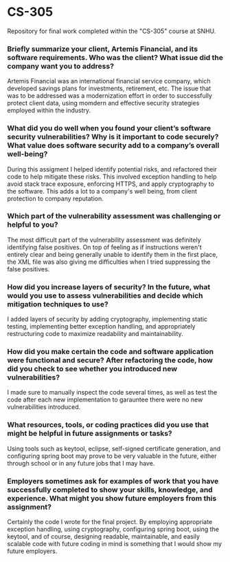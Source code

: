 # CS-305
Repository for final work completed within the "CS-305" course at SNHU.
### Briefly summarize your client, Artemis Financial, and its software requirements. Who was the client? What issue did the company want you to address?
Artemis Financial was an international financial service company, which developed savings plans for investments, retirement, etc. The issue that was to be addressed was a 
modernization effort in order to successfully protect client data, using momdern and effective security strategies employed within the industry.
### What did you do well when you found your client’s software security vulnerabilities? Why is it important to code securely? What value does software security add to a company’s overall well-being?
During this assigment I helped identify potential risks, and refactored their code to help mitigate these risks. This involved exception handling to help avoid stack trace 
exposure, enforcing HTTPS, and apply cryptography to the software. This adds a lot to a company's well being, from client protection to company reputation.
### Which part of the vulnerability assessment was challenging or helpful to you?
The most difficult part of the vulnerability assessment was definitely identifying false positives. On top of feeling as if instructions weren't entirely clear and being 
generally unable to identify them in the first place, the XML file was also giving me difficulties when I tried suppressing the false positives.
### How did you increase layers of security? In the future, what would you use to assess vulnerabilities and decide which mitigation techniques to use?
I added layers of security by adding cryptography, implementing static testing, implementing better exception handling, and appropriately restructuring code to maximize 
readability and maintainability.
### How did you make certain the code and software application were functional and secure? After refactoring the code, how did you check to see whether you introduced new vulnerabilities?
I made sure to manually inspect the code several times, as well as test the code after each new implementation to garauntee there were no new vulnerabilities introduced.
### What resources, tools, or coding practices did you use that might be helpful in future assignments or tasks?
Using tools such as keytool, eclipse, self-signed certificate generation, and configuring spring boot may prove to be very valuable in the future, either through school or 
in any future jobs that I may have.
### Employers sometimes ask for examples of work that you have successfully completed to show your skills, knowledge, and experience. What might you show future employers from this assignment?
Certainly the code I wrote for the final project. By employing appropriate exception handling, using cryptography, configuring spring boot, using the keytool, and of course, 
designing readable, maintainable, and easily scalable code with future coding in mind is something that I would show my future employers.
